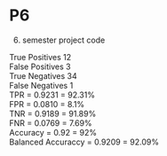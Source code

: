 # P6
6. semester project code

True Positives 12  
False Positives 3  
True Negatives 34  
False Negatives 1  
TPR = 0.9231 = 92.31%  
FPR = 0.0810 = 8.1%  
TNR = 0.9189 = 91.89%  
FNR = 0.0769 = 7.69%  
Accuracy = 0.92 = 92%  
Balanced Accuraccy = 0.9209 = 92.09%  

